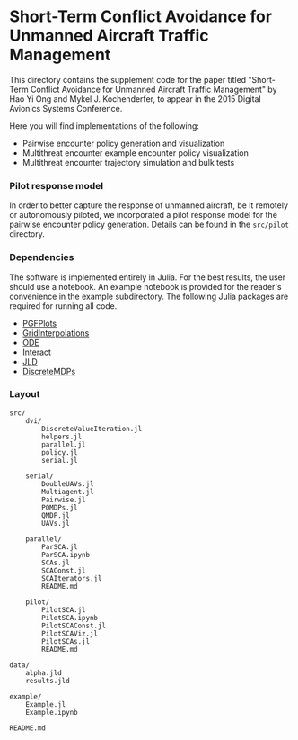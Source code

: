 # Short-Term Conflict Avoidance for Unmanned Aircraft Traffic Management

This directory contains the supplement code for the paper titled "Short-Term Conflict Avoidance for Unmanned Aircraft Traffic Management" by Hao Yi Ong and Mykel J. Kochenderfer, to appear in the 2015 Digital Avionics Systems Conference. 

Here you will find implementations of the following:
* Pairwise encounter policy generation and visualization
* Multithreat encounter example encounter policy visualization
* Multithreat encounter trajectory simulation and bulk tests

### Pilot response model

In order to better capture the response of unmanned aircraft, be it remotely or autonomously piloted, we incorporated a pilot response model for the pairwise encounter policy generation. Details can be found in the `src/pilot` directory.

### Dependencies

The software is implemented entirely in Julia. For the best results, the user should use a notebook. An example notebook is provided for the reader's convenience in the example subdirectory. The following Julia packages are required for running all code. 
* [PGFPlots](https://github.com/sisl/PGFPlots.jl)
* [GridInterpolations](https://github.com/sisl/GridInterpolations.jl)
* [ODE](https://github.com/JuliaLang/ODE.jl)
* [Interact](https://github.com/JuliaLang/Interact.jl)
* [JLD](https://github.com/JuliaLang/JLD.jl)
* [DiscreteMDPs](https://github.com/sisl/DiscreteMDPs.jl)

### Layout

```
src/
    dvi/
        DiscreteValueIteration.jl
        helpers.jl
        parallel.jl
        policy.jl
        serial.jl

    serial/
        DoubleUAVs.jl
        Multiagent.jl
        Pairwise.jl
        POMDPs.jl
        QMDP.jl
        UAVs.jl

    parallel/
        ParSCA.jl
        ParSCA.ipynb
        SCAs.jl
        SCAConst.jl
        SCAIterators.jl
        README.md

    pilot/
        PilotSCA.jl
        PilotSCA.ipynb
        PilotSCAConst.jl
        PilotSCAViz.jl
        PilotSCAs.jl
        README.md

data/
    alpha.jld
    results.jld

example/
    Example.jl
    Example.ipynb

README.md
```
